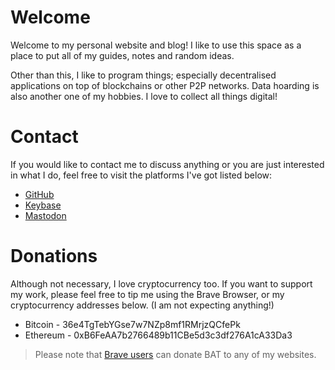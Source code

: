 # Welcome
Welcome to my personal website and blog! I like to use this space as a place to put all of my guides, notes and random ideas.

Other than this, I like to program things; especially decentralised applications on top of blockchains or other P2P networks. Data hoarding is also another one of my hobbies. I love to collect all things digital!

# Contact
If you would like to contact me to discuss anything or you are just interested in what I do, feel free to visit the platforms I've got listed below:

* [GitHub](https://github.com/jackcoble)
* [Keybase](https://keybase.io/jackcoble)
* [Mastodon](https://mastodon.technology/@jackcoble)

# Donations
Although not necessary, I love cryptocurrency too. If you want to support my work, please feel free to tip me using the Brave Browser, or my cryptocurrency addresses below. (I am not expecting anything!)

* Bitcoin - 36e4TgTebYGse7w7NZp8mf1RMrjzQCfePk
* Ethereum - 0xB6FeAA7b2766489b11CBe5d3c3df276A1cA33Da3

> Please note that [Brave users](https://brave.com/xpl395) can donate BAT to any of my websites.